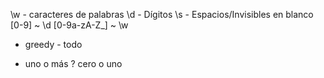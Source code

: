 \w - caracteres de palabras
\d - Dígitos
\s - Espacios/Invisibles en blanco
[0-9] ~ \d
[0-9a-zA-Z_] ~ \w
* greedy - todo
+ uno o más
? cero o uno
